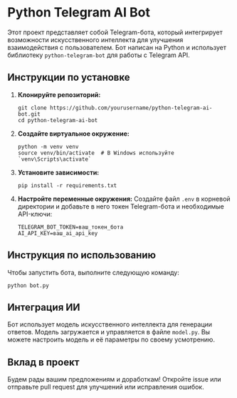 # Python Telegram AI Bot

Этот проект представляет собой Telegram-бота, который интегрирует возможности искусственного интеллекта для улучшения взаимодействия с пользователем. Бот написан на Python и использует библиотеку `python-telegram-bot` для работы с Telegram API.



## Инструкции по установке

1. **Клонируйте репозиторий:**
   ```
   git clone https://github.com/yourusername/python-telegram-ai-bot.git
   cd python-telegram-ai-bot
   ```

2. **Создайте виртуальное окружение:**
   ```
   python -m venv venv
   source venv/bin/activate  # В Windows используйте `venv\Scripts\activate`
   ```

3. **Установите зависимости:**
   ```
   pip install -r requirements.txt
   ```

4. **Настройте переменные окружения:**
   Создайте файл `.env` в корневой директории и добавьте в него токен Telegram-бота и необходимые API-ключи:
   ```
   TELEGRAM_BOT_TOKEN=ваш_токен_бота
   AI_API_KEY=ваш_ai_api_key
   ```

## Инструкция по использованию

Чтобы запустить бота, выполните следующую команду:
```
python bot.py
```

## Интеграция ИИ

Бот использует модель искусственного интеллекта для генерации ответов. Модель загружается и управляется в файле `model.py`. Вы можете настроить модель и её параметры по своему усмотрению.

## Вклад в проект

Будем рады вашим предложениям и доработкам! Откройте issue или отправьте pull request для улучшений или исправления ошибок.
